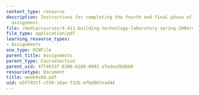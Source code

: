 ```yaml
---
content_type: resource
description: Instructions for completing the fourth and final phase of the first lab
  assignment.
file: /media/courses/4-411-building-technology-laboratory-spring-2004/e5f7931fc55016aef32befbd087ead44_week4s04.pdf
file_type: application/pdf
learning_resource_types:
- Assignments
ocw_type: OCWFile
parent_title: Assignments
parent_type: CourseSection
parent_uid: 47f4033f-8306-6168-0902-a7edea3b6b60
resourcetype: Document
title: week4s04.pdf
uid: e5f7931f-c550-16ae-f32b-efbd087ead44
---
```

